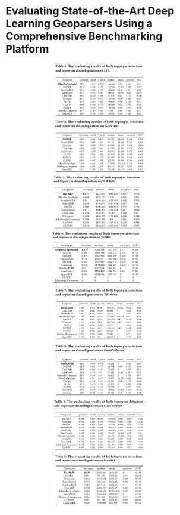 # Evaluating State-of-the-Art Deep Learning Geoparsers Using a Comprehensive Benchmarking Platform

<p align="center">
<img align="center" src="fig/TABLE1.png" width="260" height="150"/>
<img align="center" src="fig/TABLE2.png" width="260" height="150"/>
<img align="center" src="fig/TABLE3.png" width="260" height="150"/>
<img align="center" src="fig/TABLE4.png" width="260" height="150"/>
<img align="center" src="fig/TABLE5.png" width="260" height="150"/>
<img align="center" src="fig/TABLE6.png" width="260" height="150"/>
<img align="center" src="fig/TABLE7.png" width="260" height="150"/>
<img align="center" src="fig/TABLE8.png" width="260" height="150"/>
</p>
